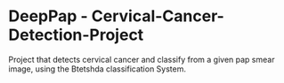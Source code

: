 # DeepPap - Cervical-Cancer-Detection-Project
Project that detects cervical cancer and classify from a given pap smear image, using the Btetshda classification System.
